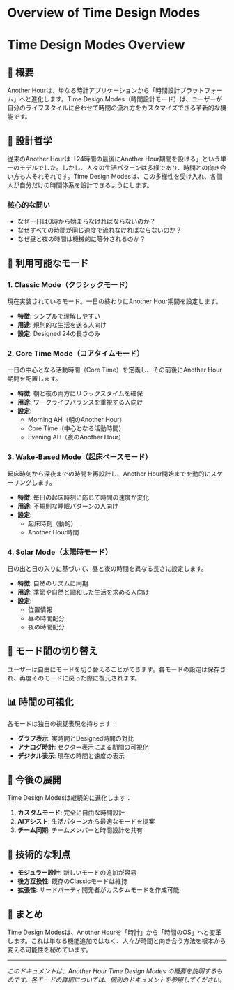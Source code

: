 # Overview of Time Design Modes 

# Time Design Modes Overview

## 🌟 概要

Another Hourは、単なる時計アプリケーションから「時間設計プラットフォーム」へと進化します。Time Design Modes（時間設計モード）は、ユーザーが自分のライフスタイルに合わせて時間の流れ方をカスタマイズできる革新的な機能です。

## 📐 設計哲学

従来のAnother Hourは「24時間の最後にAnother Hour期間を設ける」という単一のモデルでした。しかし、人々の生活パターンは多様であり、時間との向き合い方も人それぞれです。Time Design Modesは、この多様性を受け入れ、各個人が自分だけの時間体系を設計できるようにします。

### 核心的な問い

- なぜ一日は0時から始まらなければならないのか？
- なぜすべての時間が同じ速度で流れなければならないのか？
- なぜ昼と夜の時間は機械的に等分されるのか？

## 🎯 利用可能なモード

### 1. Classic Mode（クラシックモード）
現在実装されているモード。一日の終わりにAnother Hour期間を設定します。

- **特徴**: シンプルで理解しやすい
- **用途**: 規則的な生活を送る人向け
- **設定**: Designed 24の長さのみ

### 2. Core Time Mode（コアタイムモード）
一日の中心となる活動時間（Core Time）を定義し、その前後にAnother Hour期間を配置します。

- **特徴**: 朝と夜の両方にリラックスタイムを確保
- **用途**: ワークライフバランスを重視する人向け
- **設定**: 
  - Morning AH（朝のAnother Hour）
  - Core Time（中心となる活動時間）
  - Evening AH（夜のAnother Hour）

### 3. Wake-Based Mode（起床ベースモード）
起床時刻から深夜までの時間を再設計し、Another Hour開始までを動的にスケーリングします。

- **特徴**: 毎日の起床時刻に応じて時間の速度が変化
- **用途**: 不規則な睡眠パターンの人向け
- **設定**:
  - 起床時刻（動的）
  - Another Hour時間

### 4. Solar Mode（太陽時モード）
日の出と日の入りに基づいて、昼と夜の時間を異なる長さに設定します。

- **特徴**: 自然のリズムに同期
- **用途**: 季節や自然と調和した生活を求める人向け
- **設定**:
  - 位置情報
  - 昼の時間配分
  - 夜の時間配分

## 🔄 モード間の切り替え

ユーザーは自由にモードを切り替えることができます。各モードの設定は保存され、再度そのモードに戻った際に復元されます。

## 📊 時間の可視化

各モードは独自の視覚表現を持ちます：

- **グラフ表示**: 実時間とDesigned時間の対比
- **アナログ時計**: セクター表示による期間の可視化
- **デジタル表示**: 現在の時間と速度の表示

## 🚀 今後の展開

Time Design Modesは継続的に進化します：

1. **カスタムモード**: 完全に自由な時間設計
2. **AIアシスト**: 生活パターンから最適なモードを提案
3. **チーム同期**: チームメンバーと時間設計を共有

## 🔧 技術的な利点

- **モジュラー設計**: 新しいモードの追加が容易
- **後方互換性**: 既存のClassicモードは維持
- **拡張性**: サードパーティ開発者がカスタムモードを作成可能

## 📝 まとめ

Time Design Modesは、Another Hourを「時計」から「時間のOS」へと変革します。これは単なる機能追加ではなく、人々が時間と向き合う方法を根本から変える可能性を秘めています。

---

*このドキュメントは、Another Hour Time Design Modes の概要を説明するものです。各モードの詳細については、個別のドキュメントを参照してください。*